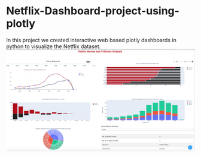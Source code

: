 # Netflix-Dashboard-project-using-plotly
 In this project we created interactive web based plotly dashboards in python to visualize the Netflix  dataset.
![](Screen%20Shot%202021-11-05%20at%207.10.56%20AM.png)
